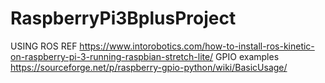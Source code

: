 # RaspberryPi3BplusProject
USING ROS
REF https://www.intorobotics.com/how-to-install-ros-kinetic-on-raspberry-pi-3-running-raspbian-stretch-lite/
GPIO examples
https://sourceforge.net/p/raspberry-gpio-python/wiki/BasicUsage/
